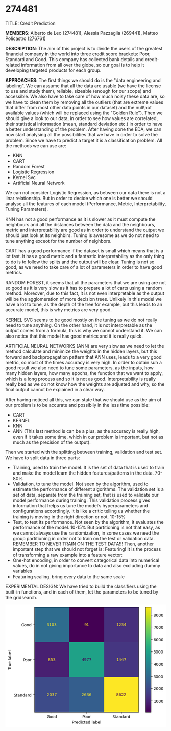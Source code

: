 # 274481
TITLE: 
Credit Prediction

**MEMBERS**: 
Alberto de Leo (274481), Alessia Pazzaglia (269441), Matteo Policastro (276761)

**DESCRIPTION**: 
The aim of this project is to divide the users of the greatest financial company in the world into three credit score brackets: Poor, Standard and Good. This company has collected bank details and credit-related information from all over the globe, so our goal is to help it developing targeted products for each group.

**APPROACHES**:
The first things we should do is the "data engineering and labeling". 
We can assume that all the data are usable (we have the license to use and study them), reliable, sizeable (enough for our scope) and accessible. 
We also have to take care of how much noisy these data are, so we have to clean them by removing all the outliers (that are extreme values that differ from most other data points in our dataset) and the null\not available values (which will be replaced using the "Golden Rule").
Then we should give a look to our data, in order to see how values are correlated, their statistical information (mean, standard deviation etc.) in order to have a better understanding of the problem.
After having done the EDA, we can now start analysing all the possibilities that we have in order to solve the problem. Since we have to predict a target it is a classification problem. 
All the methods we can use are:
-	KNN
-	CART
-	Random Forest
-	Logistic Regression
-	Kernel Svc
-	Artificial Neural Network

We can not consider Logistic Regression, as between our data there is not a linar relationship. But in order to decide which one is better we should analyse all the features of each model (Performance, Metric, Interpretability, Tuning Parameters).

KNN has not a good performance as it is slower as it must compute the neighbours and all the distances between the data and the neighbours, metric and interpretability are good as in order to understand the output we should just look at its neighbirs. Tuning is awesome as we do not need to tune anything exceot for the number of neighbors.

CART has a good performance if the dataset is small which means that is a lot fast. It has a good metric and a fantastic interpretability as the only thing to do is to follow the splits and the output will be clear. Tuning is not so good, as we need to take care of a lot of parameters in order to have good metrics.

RANDOM FOREST, it seems that all the parameters that we are using are not so good as it is very slow as it has to prepare a lot of carts using a random method. Moreover, due to this fact, it is not even interpretable as the output will be the agglomeration of more decision trees. Unlikely in this model we have a lot to tune, as the depth of the tree for example, but this leads to an accurate model, this is why metrics are very good.

KERNEL SVC seems to be good mostly on the tuning as we do not really need to tune anything. On the other hand, it is not interpretable as the output comes from a formula, this is why we cannot understand it. We can also notice that this model has good metrics and it is really quick.

ARTIFICIAL NEURAL NETWORKS (ANN) are very slow as we need to let the method calculate and minimize the weights in the hidden layers, but this forward and backpropagation pattern that ANN uses, leads to a very good metric, so most of the times accuracy is very high. In order to obtain suh a good result we also need to tune some parameters, as the inputs, how many hidden layers, how many epochs, the function that we want to apply, which is a long process and so it is not as good. Interpretability is really really bad as we do not know how the weights are adjusted and why, so the final output cannot be explained in a clear way.

After having noticed all this, we can state that we should use as the aim of our problem is to be accurate and possibily in the less time possible:
-	CART
-	KERNEL
-	KNN
-	ANN
(This last method is can be a plus, as the accuracy is really high, even if it takes some time, which in our problem is important, but not as much as the precision of the output).

Then we started with the splitting between training, validation and test set. We have to split data in three parts:
-	Training, used to train the model. It is the set of data that is used to train and make the model learn the hidden features/patterns in the data. 70-80%
-	Validation, to tune the model. Not seen by the algorithm, used to estimate the performance of different algorithms. The validation set is a set of data, separate from the training set, that is used to validate our model performance during training. This validation process gives information that helps us tune the model’s hyperparameters and configurations accordingly. It is like a critic telling us whether the training is moving in the right direction or not. 10-15%
-	Test, to test its performance. Not seen by the algorithm, it evaluates the performance of the model. 10-15%
But partitioning is not that easy, as we cannot always use the randomization, in some cases we need the group partitioning in order not to train on the test or validation data. REMEMBER TO NEVER TRAIN ON THE TEST DATA!!!
Then, another important step that we should not forget is: Featuring! It is the process of transforming a raw example into a feature vector:
-	One-hot encoding, in order to convert categorical data into numerical values, do in not giving importance to data and also excluding dummy variables
-	Featuring scaling, bring every data to the same scale 

EXPERIMENTAL DESIGN:
We have tried to build the classifiers using the built-in functions, and in each of them, let the parameters to be tuned by the gridsearch.


![Matrix MLP!](./matrix_mlp.png "Confusion matrix MLP")